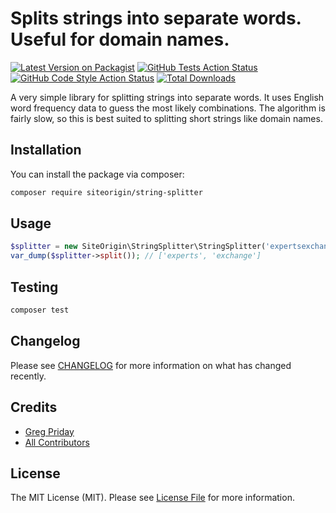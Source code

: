 # Splits strings into separate words. Useful for domain names.

[![Latest Version on Packagist](https://img.shields.io/packagist/v/siteorigin/string-splitter.svg?style=flat-square)](https://packagist.org/packages/siteorigin/string-splitter)
[![GitHub Tests Action Status](https://img.shields.io/github/workflow/status/siteorigin/string-splitter/run-tests?label=tests)](https://github.com/siteorigin/string-splitter/actions?query=workflow%3ATests+branch%3Amaster)
[![GitHub Code Style Action Status](https://img.shields.io/github/workflow/status/siteorigin/string-splitter/Check%20&%20fix%20styling?label=code%20style)](https://github.com/siteorigin/string-splitter/actions?query=workflow%3A"Check+%26+fix+styling"+branch%3Amaster)
[![Total Downloads](https://img.shields.io/packagist/dt/siteorigin/string-splitter.svg?style=flat-square)](https://packagist.org/packages/siteorigin/string-splitter)

A very simple library for splitting strings into separate words. It uses English word frequency data to guess the most likely combinations. The algorithm is fairly slow, so this is best suited to splitting short strings like domain names.

## Installation

You can install the package via composer:

```bash
composer require siteorigin/string-splitter
```

## Usage

```php
$splitter = new SiteOrigin\StringSplitter\StringSplitter('expertsexchange');
var_dump($splitter->split()); // ['experts', 'exchange']
```

## Testing

```bash
composer test
```

## Changelog

Please see [CHANGELOG](CHANGELOG.md) for more information on what has changed recently.

## Credits

- [Greg Priday](https://github.com/gregpriday)
- [All Contributors](../../contributors)

## License

The MIT License (MIT). Please see [License File](LICENSE.md) for more information.
